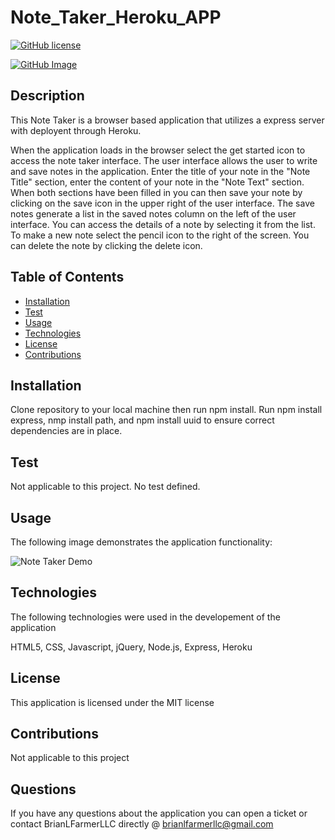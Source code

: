 
  # Note_Taker_Heroku_APP

  [![GitHub license](https://img.shields.io/badge/license-MIT-blue.svg)](https://github.com/brianlfarmerllc/Note_Taker)

  [![GitHub Image](https://contributors-img.web.app/image?repo=brianlfarmerllc/Good_README_Generator)](https://github.com/brianlfarmerllc/Note_Taker)
  
  ## Description

  This Note Taker is a browser based application that utilizes a express server with deployent through Heroku. 

  When the application loads in the browser select the get started icon to access the note taker interface. The user interface allows the user to write and save notes in the application. Enter the title of your note in the "Note Title" section, enter the content of your note in the "Note Text" section. When both sections have been filled in you can then save your note by clicking on the save icon in the upper right of the user interface. The save notes generate a list in the saved notes column on the left of the user interface. You can access the details of a note by selecting it from the list. To make a new note select the pencil icon to the right of the screen. You can delete the note by clicking the delete icon. 


  ## Table of Contents
  
  * [Installation](#Installation)
  * [Test](#Test)
  * [Usage](#Usage)
  * [Technologies](#Technologies)
  * [License](#License)
  * [Contributions](#Contributions)
  
  ## Installation

  Clone repository to your local machine then run npm install. Run npm install express, nmp install path, and npm install uuid to ensure correct dependencies are in place.

  ## Test

  Not applicable to this project. No test defined.  

  ## Usage

  The following image demonstrates the application functionality:

  ![Note Taker Demo](./assets/note_taker_demo.gif)

  ## Technologies

  The following technologies were used in the developement of the application

  HTML5, CSS, Javascript, jQuery, Node.js, Express, Heroku 

  ## License

  This application is licensed under the MIT license

  ## Contributions

  Not applicable to this project

  ## Questions

  If you have any questions about the application you can open a ticket or contact BrianLFarmerLLC directly @ brianlfarmerllc@gmail.com
  